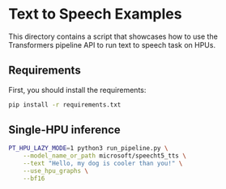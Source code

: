 <!---
Copyright 2021 The HuggingFace Team. All rights reserved.

Licensed under the Apache License, Version 2.0 (the "License");
you may not use this file except in compliance with the License.
You may obtain a copy of the License at

    http://www.apache.org/licenses/LICENSE-2.0

Unless required by applicable law or agreed to in writing, software
distributed under the License is distributed on an "AS IS" BASIS,
WITHOUT WARRANTIES OR CONDITIONS OF ANY KIND, either express or implied.
See the License for the specific language governing permissions and
limitations under the License.
-->

# Text to Speech Examples

This directory contains a script that showcases how to use the Transformers pipeline API to run text to speech task on HPUs.

## Requirements

First, you should install the requirements:
```bash
pip install -r requirements.txt
```

## Single-HPU inference

```bash
PT_HPU_LAZY_MODE=1 python3 run_pipeline.py \
    --model_name_or_path microsoft/speecht5_tts \
    --text "Hello, my dog is cooler than you!" \
    --use_hpu_graphs \
    --bf16
```
